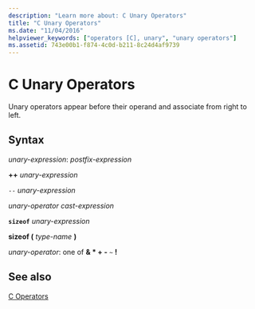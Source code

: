 ```yaml
---
description: "Learn more about: C Unary Operators"
title: "C Unary Operators"
ms.date: "11/04/2016"
helpviewer_keywords: ["operators [C], unary", "unary operators"]
ms.assetid: 743e00b1-f874-4c0d-b211-8c24d4af9739
---
```

# C Unary Operators

Unary operators appear before their operand and associate from right to left.

## Syntax

*unary-expression*:
*postfix-expression*

**++**  *unary-expression*

`--`  *unary-expression*

*unary-operator cast-expression*

**`sizeof`**  *unary-expression*

**sizeof (**  *type-name*  **)**

*unary-operator*: one of
**& \* + -** `~` **!**

## See also

[C Operators](../c-language/c-operators.md)
